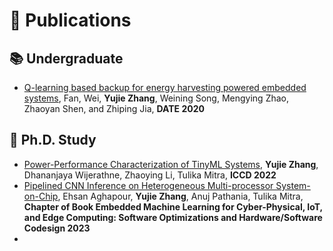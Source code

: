 
# 📝 Publications 

## 📚 Undergraduate
- [Q-learning based backup for energy harvesting powered embedded systems](https://ieeexplore.ieee.org/abstract/document/9116561/), Fan, Wei, **Yujie Zhang**, Weining Song, Mengying Zhao, Zhaoyan Shen, and Zhiping Jia, **DATE 2020**

## 🎼 Ph.D. Study
- [Power-Performance Characterization of TinyML Systems](https://ieeexplore.ieee.org/abstract/document/9978484), **Yujie Zhang**, Dhananjaya Wijerathne, Zhaoying Li, Tulika Mitra, **ICCD 2022**
- [Pipelined CNN Inference on Heterogeneous Multi-processor System-on-Chip](https://link.springer.com/chapter/10.1007/978-3-031-39932-9_16), Ehsan Aghapour, **Yujie Zhang**, Anuj Pathania, Tulika Mitra, **Chapter of Book Embedded Machine Learning for Cyber-Physical, IoT, and Edge Computing: Software Optimizations and Hardware/Software Codesign 2023**
- 
